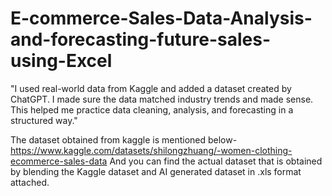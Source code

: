 # E-commerce-Sales-Data-Analysis-and-forecasting-future-sales-using-Excel


"I used real-world data from Kaggle and added a dataset created by ChatGPT. I made sure the data matched industry trends and made sense. This helped me practice data cleaning, analysis, and forecasting in a structured way."

The dataset obtained from kaggle is mentioned below-
https://www.kaggle.com/datasets/shilongzhuang/-women-clothing-ecommerce-sales-data
And you can find the actual dataset that is obtained by blending the Kaggle dataset and AI generated dataset in .xls format attached.  
